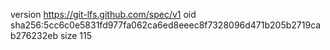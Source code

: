 version https://git-lfs.github.com/spec/v1
oid sha256:5cc6c0e5831fd977fa062ca6ed8eeec8f7328096d471b205b2719cab276232eb
size 115
